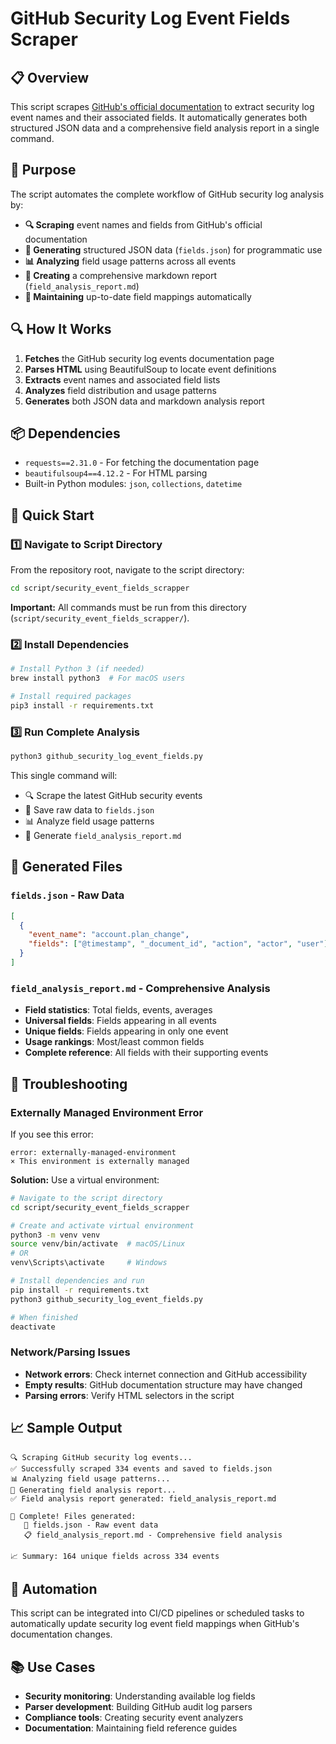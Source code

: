 # GitHub Security Log Event Fields Scraper

## **📋 Overview**

This script scrapes [GitHub's official documentation](https://docs.github.com/en/authentication/keeping-your-account-and-data-secure/security-log-events) to extract security log event names and their associated fields. It automatically generates both structured JSON data and a comprehensive field analysis report in a single command.

## **🎯 Purpose**

The script automates the complete workflow of GitHub security log analysis by:

- **🔍 Scraping** event names and fields from GitHub's official documentation
- **💾 Generating** structured JSON data (`fields.json`) for programmatic use
- **📊 Analyzing** field usage patterns across all events
- **📝 Creating** a comprehensive markdown report (`field_analysis_report.md`)
- **🔄 Maintaining** up-to-date field mappings automatically

## **🔍 How It Works**

1. **Fetches** the GitHub security log events documentation page
2. **Parses HTML** using BeautifulSoup to locate event definitions
3. **Extracts** event names and associated field lists
4. **Analyzes** field distribution and usage patterns
5. **Generates** both JSON data and markdown analysis report

## **📦 Dependencies**

- `requests==2.31.0` - For fetching the documentation page
- `beautifulsoup4==4.12.2` - For HTML parsing
- Built-in Python modules: `json`, `collections`, `datetime`

## **🚀 Quick Start**

### **1️⃣ Navigate to Script Directory**

From the repository root, navigate to the script directory:

```sh
cd script/security_event_fields_scrapper
```

**Important:** All commands must be run from this directory (`script/security_event_fields_scrapper/`).

### **2️⃣ Install Dependencies**

```sh
# Install Python 3 (if needed)
brew install python3  # For macOS users

# Install required packages
pip3 install -r requirements.txt
```

### **3️⃣ Run Complete Analysis**

```sh
python3 github_security_log_event_fields.py
```

This single command will:

- 🔍 Scrape the latest GitHub security events
- 💾 Save raw data to `fields.json`
- 📊 Analyze field usage patterns
- 📝 Generate `field_analysis_report.md`

## **📄 Generated Files**

### **`fields.json`** - Raw Data

```json
[
  {
    "event_name": "account.plan_change",
    "fields": ["@timestamp", "_document_id", "action", "actor", "user"]
  }
]
```

### **`field_analysis_report.md`** - Comprehensive Analysis

- **Field statistics**: Total fields, events, averages
- **Universal fields**: Fields appearing in all events
- **Unique fields**: Fields appearing in only one event
- **Usage rankings**: Most/least common fields
- **Complete reference**: All fields with their supporting events

## **🔧 Troubleshooting**

### **Externally Managed Environment Error**

If you see this error:

```
error: externally-managed-environment
× This environment is externally managed
```

**Solution:** Use a virtual environment:

```sh
# Navigate to the script directory
cd script/security_event_fields_scrapper

# Create and activate virtual environment
python3 -m venv venv
source venv/bin/activate  # macOS/Linux
# OR
venv\Scripts\activate     # Windows

# Install dependencies and run
pip install -r requirements.txt
python3 github_security_log_event_fields.py

# When finished
deactivate
```

### **Network/Parsing Issues**

- **Network errors**: Check internet connection and GitHub accessibility
- **Empty results**: GitHub documentation structure may have changed
- **Parsing errors**: Verify HTML selectors in the script

## **📈 Sample Output**

```
🔍 Scraping GitHub security log events...
✅ Successfully scraped 334 events and saved to fields.json
📊 Analyzing field usage patterns...
📝 Generating field analysis report...
✅ Field analysis report generated: field_analysis_report.md

🎉 Complete! Files generated:
   📄 fields.json - Raw event data
   📋 field_analysis_report.md - Comprehensive field analysis

📈 Summary: 164 unique fields across 334 events
```

## **🔄 Automation**

This script can be integrated into CI/CD pipelines or scheduled tasks to automatically update security log event field mappings when GitHub's documentation changes.

## **📚 Use Cases**

- **Security monitoring**: Understanding available log fields
- **Parser development**: Building GitHub audit log parsers
- **Compliance tools**: Creating security event analyzers
- **Documentation**: Maintaining field reference guides

